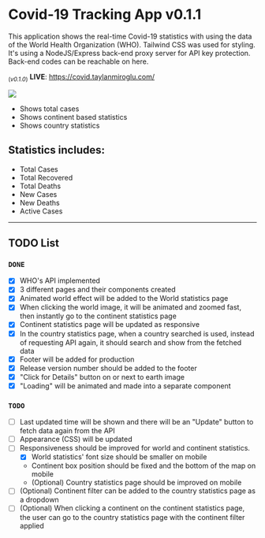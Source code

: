 # Covid-19 Tracking App v0.1.1

This application shows the real-time Covid-19 statistics with using the data of the World Health Organization (WHO). Tailwind CSS was used for styling. It's using a NodeJS/Express back-end proxy server for API key protection. Back-end codes can be reachable on here.

<sub>(*v0.1.0*)</sub> **LIVE**: https://covid.taylanmiroglu.com/

![](https://github.com/tatoline/covid-19_tracking_app/blob/master/view.gif)

- Shows total cases
- Shows continent based statistics
- Shows country statistics

## Statistics includes:
- Total Cases
- Total Recovered
- Total Deaths
- New Cases
- New Deaths
- Active Cases

---
## TODO List

### `DONE`
- [x] WHO's API implemented
- [x] 3 different pages and their components created
- [x] Animated world effect will be added to the World statistics page
- [x] When clicking the world image, it will be animated and zoomed fast, then instantly go to the continent statistics page
- [x] Continent statistics page will be updated as responsive
- [x] In the country statistics page, when a country searched is used, instead of requesting API again, it should search and show from the fetched data
- [x] Footer will be added for production
- [x] Release version number should be added to the footer
- [x] "Click for Details" button on or next to earth image
- [x] "Loading" will be animated and made into a separate component

### `TODO`
- [ ] Last updated time will be shown and there will be an "Update" button to fetch data again from the API
- [ ] Appearance (CSS) will be updated
- [ ] Responsiveness should be improved for world and continent statistics.
  - [x] World statistics' font size should be smaller on mobile
  - Continent box position should be fixed and the bottom of the map on mobile
  - (Optional) Country statistics page should be improved on mobile
- [ ] (Optional) Continent filter can be added to the country statistics page as a dropdown
- [ ] (Optional) When clicking a continent on the continent statistics page, the user can go to the country statistics page with the continent filter applied